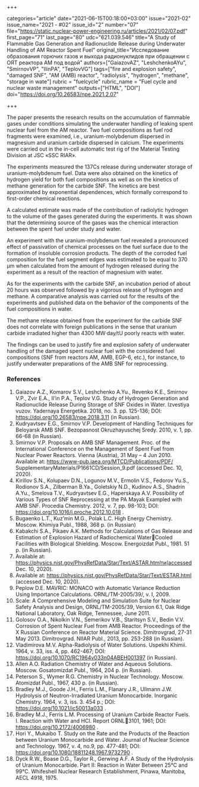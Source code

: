 +++

categories="article"
date="2021-06-15T00:18:00+03:00"
issue="2021-02"
issue_name="2021 - #02"
issue_id="2"
number="07"
file="https://static.nuclear-power-engineering.ru/articles/2021/02/07.pdf"
first_page="71"
last_page="80"
udc="621.039.546"
title="A Study of Flammable Gas Generation and Radionuclide Release during Underwater Handling of AM Reactor Spent Fuel"
original_title="Исследование образования горючих газов и выхода радионуклидов при обращении с ОЯТ реактора АМ под водой"
authors=["GaiazovAZ", "LeshchenkoAYu", "SmirnovVP", "IlinPА", "TeplovVG"]
tags=["fire and explosion safety", "damaged SNF", "AM (AMB) reactor", "radiolysis", "hydrogen", "methane", "storage in wate"]
rubric = "fuelcycle"
rubric_name = "Fuel cycle and nuclear waste management"
outputs=["HTML", "DOI"]
doi="https://doi.org/10.26583/npe.2021.2.07"

+++

The paper presents the research results on the accumulation of flammable gases under conditions simulating the underwater handling of leaking spent nuclear fuel from the AM reactor. Two fuel compositions as fuel rod fragments were examined, i.e., uranium-molybdenum dispersed in magnesium and uranium carbide dispersed in calcium. The experiments were carried out in the in-cell automatic test rig of the Material Testing Division at JSC «SSC RIAR».

The experiments measured the 137Cs release during underwater storage of uranium-molybdenum fuel. Data were also obtained on the kinetics of hydrogen yield for both fuel compositions as well as on the kinetics of methane generation for the carbide SNF. The kinetics are best approximated by exponential dependences, which formally correspond to first-order chemical reactions.

A calculated estimate was made of the contribution of radiolytic hydrogen to the volume of the gases generated during the experiments. It was shown that the determining source of the gases was the chemical interaction between the spent fuel under study and water.

An experiment with the uranium-molybdenum fuel revealed a pronounced effect of passivation of chemical processes on the fuel surface due to the formation of insoluble corrosion products. The depth of the corroded fuel composition for the fuel segment edges was estimated to be equal to 370 μm when calculated from the amount of hydrogen released during the experiment as a result of the reaction of magnesium with water.

As for the experiments with the carbide SNF, an incubation period of about 20 hours was observed followed by a vigorous release of hydrogen and methane. A comparative analysis was carried out for the results of the experiments and published data on the behavior of the components of the fuel compositions in water.

The methane release obtained from the experiment for the carbide SNF does not correlate with foreign publications in the sense that uranium carbide irradiated higher than 4300 MW·day/tU poorly reacts with water.

The findings can be used to justify fire and explosion safety of underwater handling of the damaged spent nuclear fuel with the considered fuel compositions (SNF from reactors AM, AMB, EGP-6, etc.), for instance, to justify underwater preparations of the AMB SNF for reprocessing.

### References

1. Gaiazov A.Z., Komarov S.V., Leshchenko A.Yu., Revenko K.E., Smirnov V.P., Zvir E.A., Il’in P.A., Teplov V.G. Study of Hydrogen Generation and Radionuclide Release During Storage of SNF Oxides in Water. Izvestiya vuzov. Yadernaya Energetika. 2018, no. 3. pp. 125-136; DOI: https://doi.org/10.26583/npe.2018.3.11 (in Russian).
2. Kudryavtsev E.G., Smirnov V.P. Development of Handling Techniques for Beloyarsk AMB SNF. Bezopasnost Okruzhayuschej Sredy. 2010, v. 1, pp. 66-68 (in Russian).
3. Smirnov V.P. Proposals on AMB SNF Management. Proc. of the International Conference on the Management of Spent Fuel from Nuclear Power Reactors. Vienna (Austria), 31 May – 4 Jun 2010. Available at: https://www-pub.iaea.org/MTCD/Publications/PDF/ SupplementaryMaterials/P1661CD/Session_9.pdf (accessed Dec. 10, 2020).
4. Kirillov S.N., Kolupaev D.N., Logunov M.V., Ermolin V.S., Fedorov Yu.S., Rodionov S.A., Zilberman B.Ya., Goletskiy N.D., Kudinov A.S., Shadrin A.Yu., Smelova T.V., Kudryavtsev E.G., Haperskaya A.V. Possibility of Various Types of SNF Reprocessing at the PA Mayak Exampled with AMB SNF. Procedia Chemistry. 2012, v. 7, pp. 98-103; DOI: https://doi.org/10.1016/j.proche.2012.10.018 .
5. Bugaenko L.T., Kuz’min M.G., Polak L.C. High Energy Chemistry. Moscow. Khimiya Publ., 1988, 368 p. (in Russian)
6. Kabakchi S.A., Pikaev A.K. Methods for Calculations of Gas Release and Estimation of Explosion Hazard of Radiochemical WaterCooled Facilities with Biological Shielding. Moscow. Energoizdat Publ., 1981. 51 p. (in Russian).
7. Available at: https://physics.nist.gov/PhysRefData/Star/Text/ASTAR.htmlти(accessed Dec. 10, 2020).
8. Available at: https://physics.nist.gov/PhysRefData/Star/Text/ESTAR.html (accessed Dec. 10, 2020).
9. Peplow D.E. MAVRIC: MONACO with Automatic Variance Reduction Using Importance
Calculations. ORNL/TM-2005/39/, v. I, 2009.
10. Scale: A Comprehensive Modeling and Simulation Suite for Nuclear Safety Analysis and Design, ORNL/TM-2005/39, Version 6.1, Oak Ridge National Laboratory, Oak Ridge, Tennessee, June 2011.
11. Golosov O.A., Nikolkin V.N., Semerikov V.B., Staritsyn S.V., Bedin V.V. Corrosion of Spent Nuclear Fuel from AMB Reactor. Proceedings of the X Russian Conference on Reactor Material Science. Dimitrovgrad, 27-31 May 2013. Dimitrovgrad. NIIAR Publ., 2013, pp. 253-288 (in Russian).
12. Vladimirova M.V. Alpha-Radiolysis of Water Solutions. Uspekhi Khimii. 1964, v. 33, iss. 4, pp. 462-467; DOI: https://doi.org/10.1070/RC1964v033n04ABEH001397 (in Russian).
13. Allen A.O. Radiation Chemistry of Water and Aqueous Solutions. Moscow. Gosatomizdat Publ., 1964, 204 p. (in Russian).
14. Peterson S., Wymer R.G. Chemistry in Nuclear Technology. Moscow. Atomizdat Publ., 1967, 430 p. (in Russian).
15. Bradley M.J., Goode J.H., Ferris L.M., Flanary J.R., Ullmann J.W. Hydrolysis of Neutron-Irradiated Uranium Monocarbide. Inorganic Chemistry. 1964, v. 3, iss. 3. 454 p.; DOI: https://doi.org/10.1021/ic50013a033 .
16. Bradley M.J., Ferris L.M. Processing of Uranium Carbide Reactor Fuels. I. Reaction with Water and HCl. Report ORNL3101, 1961; DOI: https://doi.org/10.2172/4006980 .
17. Hori Y., Mukaibo T. Study on the Rate and the Products of the Reaction between Uranium Monocarbide and Water. Journal of Nuclear Science and Technology. 1967, v. 4, no.9, pp. 477-481; DOI: https://doi.org/10.1080/18811248.1967.9732790 .
18. Dyck R.W., Boase D.G., Taylor R., Gerwing A.F. A Study of the Hydrolysis of Uranium Monocarbide. Part II: Reaction in Water Between 25°C and 99°C. Whifeshell Nuclear Research Establishment, Pinawa, Manitoba, AECL 4918, 1975.